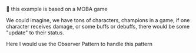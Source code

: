 🤦 this example is based on a MOBA game

We could imagine, we have tons of characters, champions in a game, if one character receives damage, or some buffs or debuffs, there would be some "update" to their status.

Here I would use the Observer Pattern to handle this pattern
